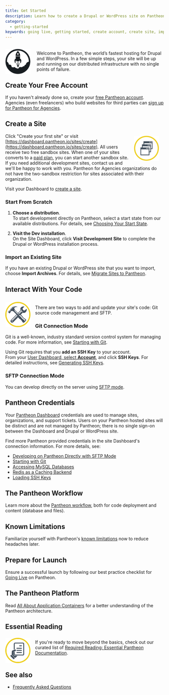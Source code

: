 ```yaml
---
title: Get Started
description: Learn how to create a Drupal or WordPress site on Pantheon.
category:
  - getting-started
keywords: going live, getting started, create account, create site, import, faqs
---
```

<img src="/source/docs/assets/images/icon-launch-k.svg" alt="Launch Icon" style="float:left;margin-left:0px;margin-right:20px;margin-top:15px;margin-bottom:0px;border:0;max-height:80px;"><p style="padding-top:20px;margin-right:0px;">Welcome to Pantheon, the world’s fastest hosting for Drupal and WordPress. In a few simple steps, your site will be up and running on our distributed infrastructure with no single points of failure.</p>
## Create Your Free Account
If you haven't already done so, create your [free Pantheon account](https://pantheon.io/register). Agencies (even freelancers) who build websites for third parties can [sign up for Pantheon for Agencies](https://pantheon.io/agencies/pantheon-for-agencies). 
## Create a Site
<img src="/source/docs/assets/images/icon-developer-dashboard.svg" alt="Launch Icon" style="padding-top:2px;float:right;margin-left:10px;margin-right:15px;margin-top:5px;margin-bottom:0px;border:0;max-height:80px;"><p style="padding-top:0px;">Click "Create your first site" or visit [https://dashboard.pantheon.io/sites/create](https://dashboard.pantheon.io/sites/create). All users receive two free sandbox sites. When one of your sites converts to a <a href="https://pantheon.io/pricing">paid plan</a>, you can start another sandbox site. If you need additional development sites, contact us and we'll be happy to work with you. Pantheon for Agencies organizations do not have the two-sandbox restriction for sites associated with their organization.</p>

Visit your Dashboard to [create a site](https://dashboard.pantheon.io/sites/create).

### Start From Scratch

1. **Choose a distribution**.  
To start development directly on Pantheon, select a start state from our available distributions. For details, see [Choosing Your Start State](/docs/articles/sites/create/choosing-start-state).

2. **Visit the Dev installation**.  
On the Site Dashboard, click **Visit Development Site** to complete the Drupal or WordPress installation process.

### Import an Existing Site

If you have an existing Drupal or WordPress site that you want to import, choose <strong>Import Archives</strong>. For details, see <a href="/docs/articles/sites/migrate">Migrate Sites to Pantheon</a>.</p>

## Interact With Your Code
<img src="/source/docs/assets/images/icon-tools.png" alt="Tools Icon" style="float:left;margin-right:15px;margin-top:10px;margin-bottom:0px;border:0;max-height:80px;"><p style="padding-top:5px;padding-bottom:0px;">

There are two ways to add and update your site's code: Git source code management and SFTP.</p>

### Git Connection Mode
Git is a well-known, industry standard version control system for managing code. For more information, see [Starting with Git](/docs/articles/local/starting-with-git).

Using Git requires that you **add an SSH Key** to your account.  
From your [User Dashboard, select **Account**](https://dashboard.pantheon.io/users/#account), and click **SSH Keys**.
For detailed instructions, see [Generating SSH Keys](/docs/articles/users/generating-ssh-keys/).  

### SFTP Connection Mode
You can develop directly on the server using [SFTP mode](/docs/articles/sites/code/developing-directly-with-sftp-mode/).

## Pantheon Credentials
Your [Pantheon Dashboard](https://dashboard.pantheon.io) credentials are used to manage sites, organizations, and support tickets. Users on your Pantheon hosted sites will be distinct and are not managed by Pantheon; there is no single sign-on between the Dashboard and Drupal or WordPress site.

Find more Pantheon provided credentials in the site Dashboard's connection information. For more details, see:

- [Developing on Pantheon Directly with SFTP Mode](/docs/articles/sites/code/developing-directly-with-sftp-mode#sftp-connection-information)
- [Starting with Git](/docs/articles/local/starting-with-git/)
- [Accessing MySQL Databases](/docs/articles/local/accessing-mysql-databases/)
- [Redis as a Caching Backend](/docs/articles/sites/redis-as-a-caching-backend#using-the-redis-command-line-client)
- [Loading SSH Keys](/docs/articles/users/loading-ssh-keys/)
## The Pantheon Workflow
Learn more about the [Pantheon workflow](/docs/articles/sites/code/using-the-pantheon-workflow/), both for code deployment and content (database and files).

## Known Limitations
Familiarize yourself with Pantheon's [known limitations](/docs/articles/sites/known-limitations) now to reduce headaches later.

## Prepare for Launch
Ensure a successful launch by following our best practice checklist for [Going Live](/docs/articles/going-live) on Pantheon.

## The Pantheon Platform
Read [All About Application Containers](/docs/articles/sites/all-about-application-containers/) for a better understanding of the Pantheon architecture.

## Essential Reading
<img src="/source/docs/assets/images/icon-document-hand.png" alt="Tools Icon" style="float:left;margin-right:15px;margin-right:15px;margin-top:5px;margin-bottom:0px;border:0;max-height:80px;"><p style="padding-top:10px;padding-bottom:20px;">
If you're ready to move beyond the basics, check out our curated list of <a href="/docs/articles/required-reading-essential-pantheon-documentation">Required Reading: Essential Pantheon Documentation</a>.</p>

## See also
- [Frequently Asked Questions](/docs/articles/frequently-asked-questions)
